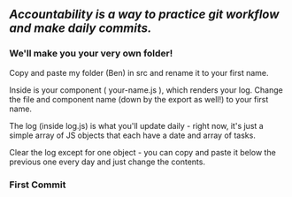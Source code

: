 
## *Accountability is a way to practice git workflow and make daily commits.*

### 


### We'll make you your very own folder!

Copy and paste my folder (Ben) in src and rename it to your first name. 

Inside is your component ( your-name.js ), which renders your log. Change the file and component name (down by the export as well!) to your first name. 

The log (inside log.js) is what you'll update daily - right now, it's just a simple array of JS objects that each have a date and array of tasks.

Clear the log except for one object - you can copy and paste it below the previous one every day and just change the contents. 

### First Commit

 